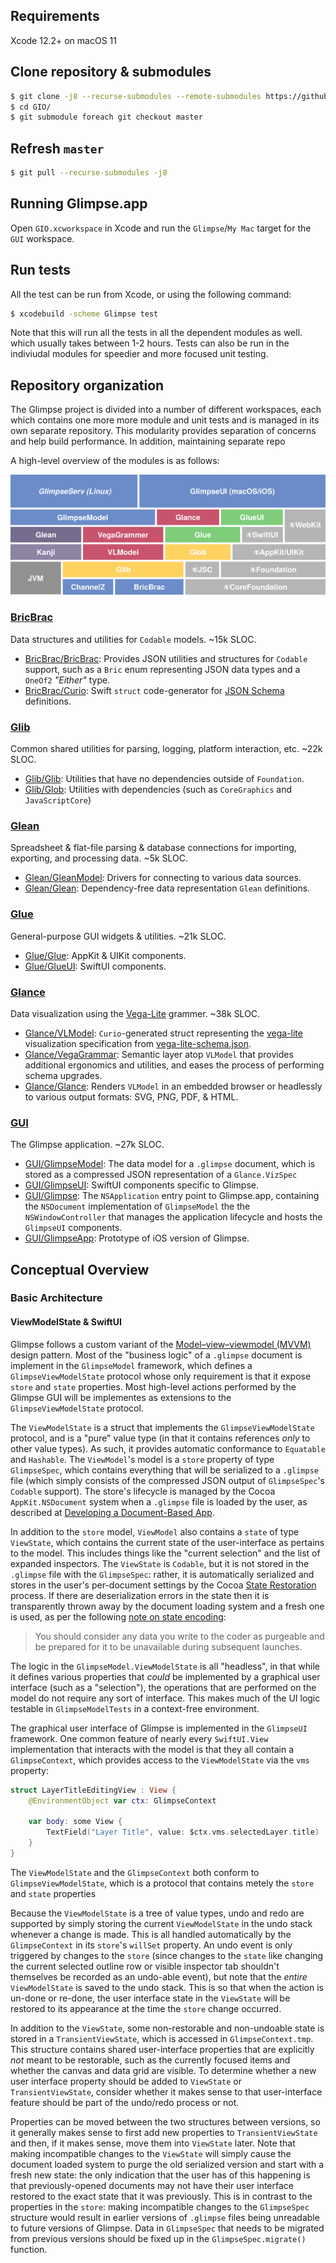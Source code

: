
## Requirements

Xcode 12.2+ on macOS 11

## Clone repository & submodules

```bash
$ git clone -j8 --recurse-submodules --remote-submodules https://github.com/glimpseio/GIO.git
$ cd GIO/
$ git submodule foreach git checkout master
```
 
## Refresh `master`

```bash
$ git pull --recurse-submodules -j8
```


## Running Glimpse.app

Open `GIO.xcworkspace` in Xcode and run the `Glimpse`/`My Mac` target for the `GUI` workspace.
  
  
## Run tests

All the test can be run from Xcode, or using the following command:

```bash
$ xcodebuild -scheme Glimpse test
```

Note that this will run all the tests in all the dependent modules as well. which usually takes between 1-2 hours. Tests can also be run in the indiviudal modules for speedier and more focused unit testing.

## Repository organization

The Glimpse project is divided into a number of different workspaces, each which contains one more more module and unit tests and is managed in its own separate repository. This modularity provides separation of concerns and help build performance. In addition, maintaining separate repo

A high-level overview of the modules is as follows:

![](glimpse_architecture.svg)

### [BricBrac](https://github.com/glimpseio/BricBrac)
Data structures and utilities for `Codable` models. ~15k SLOC.
 * [BricBrac/BricBrac](https://github.com/glimpseio/BricBrac/tree/master/Sources/BricBrac): Provides JSON utilities and structures for `Codable` support, such as a `Bric` enum representing JSON data types and a `OneOf2` *"Either"* type.
 * [BricBrac/Curio](https://github.com/glimpseio/BricBrac/tree/master/Sources/Curio): Swift `struct` code-generator for [JSON Schema](http://json-schema.org) definitions.
 
 ### [Glib](https://github.com/glimpseio/Glib)
 Common shared utilities for parsing, logging, platform interaction, etc. ~22k SLOC.
 * [Glib/Glib](https://github.com/glimpseio/Glib/tree/master/Glib): Utilities that have no dependencies outside of `Foundation`.
 * [Glib/Glob](https://github.com/glimpseio/Glib/tree/master/Glob): Utilities with dependencies (such as `CoreGraphics` and `JavaScriptCore`)
 
 ### [Glean](https://github.com/glimpseio/Glean)
 Spreadsheet & flat-file parsing & database connections for importing, exporting, and processing data. ~5k SLOC.
 * [Glean/GleanModel](https://github.com/glimpseio/Glean/tree/master/Glean): Drivers for connecting to various data sources.
 * [Glean/Glean](https://github.com/glimpseio/Glean/tree/master/GleanModel): Dependency-free data representation `Glean` definitions.

### [Glue](https://github.com/glimpseio/Glue)
General-purpose GUI widgets & utilities. ~21k SLOC.
* [Glue/Glue](https://github.com/glimpseio/Glue/tree/master/Glue): AppKit & UIKit components.
* [Glue/GlueUI](https://github.com/glimpseio/Glue/tree/master/GlueUI): SwiftUI components.

### [Glance](https://github.com/glimpseio/Glance)
Data visualization using the [Vega-Lite](https://vega.github.io) grammer. ~38k SLOC.
 * [Glance/VLModel](https://github.com/glimpseio/Glance/tree/master/VLModel): `Curio`-generated struct representing the [vega-lite](https://vega.github.io/vega-lite/docs/spec.html) visualization specification from [vega-lite-schema.json](https://github.com/glimpseio/Glance/blob/master/Glance/Resources/js/vega-lite-schema.json).
 * [Glance/VegaGrammar](https://github.com/glimpseio/Glance/tree/master/VegaGrammar): Semantic layer atop `VLModel` that provides additional ergonomics and utilities, and eases the process of performing schema upgrades.
 * [Glance/Glance](https://github.com/glimpseio/Glance/tree/master/Glance): Renders `VLModel` in an embedded browser or headlessly to various output formats: SVG, PNG, PDF, & HTML.
 
 ### [GUI](https://github.com/glimpseio/GUI)
 The Glimpse application. ~27k SLOC.
 * [GUI/GlimpseModel](https://github.com/glimpseio/GUI/tree/master/GlimpseModel): The data model for a `.glimpse` document, which is stored as a compressed JSON representation of a `Glance.VizSpec`
 * [GUI/GlimpseUI](https://github.com/glimpseio/GUI/tree/master/GlimpseUI): SwiftUI components specific to Glimpse.
 * [GUI/Glimpse](https://github.com/glimpseio/GUI/tree/master/Glimpse): The `NSApplication` entry point to Glimpse.app, containing the `NSDocument` implementation of `GlimpseModel` the the `NSWindowController` that manages the application lifecycle and hosts the `GlimpseUI` components.
 * [GUI/GlimpseApp](https://github.com/glimpseio/GUI/tree/master/GlimpseApp): Prototype of iOS version of Glimpse.

## Conceptual Overview

### Basic Architecture

#### ViewModelState & SwiftUI

Glimpse follows a custom variant of the [Model–view–viewmodel (MVVM)](https://en.wikipedia.org/wiki/Model–view–viewmodel) design pattern. Most of the "business logic" of a `.glimpse` document is implement in the `GlimpseModel` framework, which defines a `GlimpseViewModelState` protocol whose only requirement is that it expose `store` and `state` properties. Most high-level actions performed by the Glimpse GUI will be implementes as extensions to the `GlimpseViewModelState` protocol. 

The `ViewModelState` is a struct that implements the `GlimpseViewModelState` protocol, and is a "pure" value type (in that it contains references *only* to other value types). As such, it provides automatic conformance to `Equatable` and `Hashable`. The `ViewModel`'s model is a `store` property of type `GlimpseSpec`, which contains everything that will be serialized to a `.glimpse` file (which simply consists of the compressed JSON output of `GlimpseSpec`'s `Codable` support). The store's lifecycle is managed by the Cocoa `AppKit.NSDocument` system when a `.glimpse` file is loaded by the user, as described at [Developing a Document-Based App](https://developer.apple.com/documentation/appkit/documents_data_and_pasteboard/developing_a_document-based_app). 

In addition to the `store` model, `ViewModel` also contains a `state` of type `ViewState`, which contains the current state of the user-interface as pertains to the model. This includes things like the "current selection" and the list of expanded inspectors. The `ViewState` is `Codable`, but it is not stored in the `.glimpse` file with the `GlimpseSpec`: rather, it is automatically serialized and stores in the user's per-document settings by the Cocoa [State Restoration](https://developer.apple.com/documentation/uikit/uiviewcontroller/1621461-encoderestorablestatewithcoder) process. If there are deserialization errors in the state then it is transparently thrown away by the document loading system and a fresh one is used, as per the following [note on state encoding](https://developer.apple.com/documentation/uikit/uiviewcontroller/1621461-encoderestorablestatewithcoder): 

> You should consider any data you write to the coder as purgeable and be prepared for it to be unavailable during subsequent launches.


The logic in the `GlimpseModel.ViewModelState` is all "headless", in that while it defines various properties that *could* be implemented by a graphical user interface (such as a "selection"), the operations that are performed on the model do not require any sort of interface. This makes much of the UI logic testable in `GlimpseModelTests` in a context-free environment.

The graphical user interface of Glimpse is implemented in the `GlimpseUI` framework. One common feature of nearly every `SwiftUI.View` implementation that interacts with the model is that they all contain a `GlimpseContext`, which provides access to the `ViewModelState` via the `vms` property:

```swift
struct LayerTitleEditingView : View {
    @EnvironmentObject var ctx: GlimpseContext
    
    var body: some View {
        TextField("Layer Title", value: $ctx.vms.selectedLayer.title)
    }
}
```

The `ViewModelState` and the `GlimpseContext` both conform to `GlimpseViewModelState`, which is a protocol that contains metely the `store` and `state` properties

Because the `ViewModelState` is a tree of value types, undo and redo are supported by simply storing the current `ViewModelState` in the undo stack whenever a change is made. This is all handled automatically by the `GlimpseContext` in its `store`'s `willSet` property. An undo event is only triggered by changes to the `store` (since changes to the `state` like changing the current selected outline row or visible inspector tab shouldn't themselves be recorded as an undo-able event), but note that the *entire* `ViewModelState` is saved to the undo stack. This is so that when the action is un-done or re-done, the user interface state in the `ViewState` will be restored to its appearance at the time the `store` change occurred.

In addition to the `ViewState`, some non-restorable and non-undoable state is stored in a `TransientViewState`, which is accessed in `GlimpseContext.tmp`. This structure contains shared user-interface properties that are explicitly *not* meant to be restorable, such as the currently focused items and whether the canvas and data grid are visible. To determine whether a new user interface property should be added to `ViewState` or `TransientViewState`, consider whether it makes sense to that user-interface feature should be part of the undo/redo process or not. 

Properties can be moved between the two structures between versions, so it generally makes sense to first add new properties to `TransientViewState` and then, if it makes sense, move them into `ViewState` later. Note that making incompatible changes to the `ViewState` will simply cause the document loaded system to purge the old serialized version and start with a fresh new state: the only indication that the user has of this happening is that previously-opened documents may not have their user interface restored to the exact state that it was previously. This is in contrast to the properties in the `store`: making incompatible changes to the `GlimpseSpec` structure would result in earlier versions of `.glimpse` files being unreadable to future versions of Glimpse. Data in `GlimpseSpec` that needs to be migrated from previous versions should be fixed up in the `GlimpseSpec.migrate()` function.


